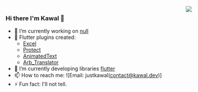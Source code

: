 <img  align='right' src="https://github-readme-stats.vercel.app/api?username=justkawal&count_private=true&show_icons=true&title_color=ffffff&icon_color=bb2acf&text_color=daf7dc&bg_color=151515">

### Hi there I'm Kawal 👋


- 🔭 I’m currently working on [null](https://github.com/justkawal/excel)
- 🤔 Flutter plugins created:
  - [Excel](https://github.com/justkawal/excel)
  - [Protect](https://github.com/justkawal/protect)
  - [AnimatedText](https://github.com/justkawal/animated_text)
  - [Arb_Translator](https://github.com/justkawal/arb_translator)
- 🌱 I’m currently developing libraries [flutter](https://flutter.dev/)
- 📫 How to reach me: ![Email: justkawal(contact@kawal.dev)]
- ⚡ Fun fact: I'll not tell.
